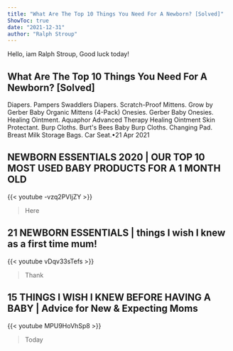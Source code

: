 ```yaml
---
title: "What Are The Top 10 Things You Need For A Newborn? [Solved]"
ShowToc: true 
date: "2021-12-31"
author: "Ralph Stroup" 
---
```


Hello, iam Ralph Stroup, Good luck today!
## What Are The Top 10 Things You Need For A Newborn? [Solved]
Diapers. Pampers Swaddlers Diapers. 
 Scratch-Proof Mittens. Grow by Gerber Baby Organic Mittens (4-Pack) 
 Onesies. Gerber Baby Onesies. 
 Healing Ointment. Aquaphor Advanced Therapy Healing Ointment Skin Protectant. 
 Burp Cloths. Burt's Bees Baby Burp Cloths. 
 Changing Pad. 
 Breast Milk Storage Bags. 
 Car Seat.•21 Apr 2021

## NEWBORN ESSENTIALS 2020 | OUR TOP 10 MOST USED BABY PRODUCTS FOR A 1 MONTH OLD
{{< youtube -vzq2PVIjZY >}}
>Here 

## 21 NEWBORN ESSENTIALS | things I wish I knew as a first time mum!
{{< youtube vDqv33sTefs >}}
>Thank 

## 15 THINGS I WISH I KNEW BEFORE HAVING A BABY | Advice for New & Expecting Moms
{{< youtube MPU9HoVhSp8 >}}
>Today 

